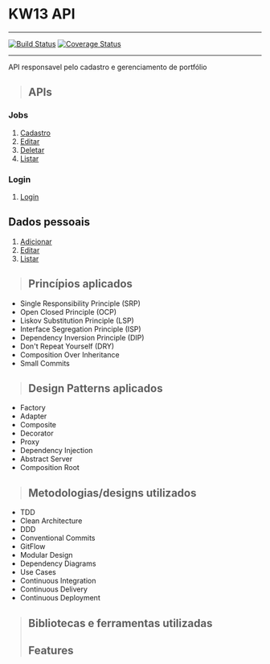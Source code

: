 # **KW13 API**

---

[![Build Status](https://travis-ci.com/kw13code/kw13-api.svg?branch=feature%2FCONFIG)](https://travis-ci.com/kw13code/kw13-api)
[![Coverage Status](https://coveralls.io/repos/github/kw13code/kw13-api/badge.svg?branch=feature/CONFIG)](https://coveralls.io/github/kw13code/kw13-api?branch=feature/CONFIG)

---

API responsavel pelo cadastro e gerenciamento de portfólio

> ## APIs

### Jobs

1. [Cadastro](./requirements/add-job.md)
2. [Editar](./requirements/edit-job.md)
3. [Deletar](./requirements/delete-job.md)
4. [Listar](./requirements/list-job.md)

### Login

1. [Login](./requirements/login.md)

## Dados pessoais
1. [Adicionar](./requirements/add-personal-data.md)
2. [Editar](./requirements/edit-personal-data.md)
3. [Listar](./requirements/list-personal-data.md)

> ## Princípios aplicados

* Single Responsibility Principle (SRP)
* Open Closed Principle (OCP)
* Liskov Substitution Principle (LSP)
* Interface Segregation Principle (ISP)
* Dependency Inversion Principle (DIP)
* Don't Repeat Yourself (DRY)
* Composition Over Inheritance
* Small Commits

> ## Design Patterns aplicados

* Factory
* Adapter
* Composite
* Decorator
* Proxy
* Dependency Injection
* Abstract Server
* Composition Root

> ## Metodologias/designs utilizados

* TDD
* Clean Architecture
* DDD
* Conventional Commits
* GitFlow
* Modular Design
* Dependency Diagrams
* Use Cases
* Continuous Integration
* Continuous Delivery
* Continuous Deployment

> ## Bibliotecas e ferramentas utilizadas
>
> ## Features
